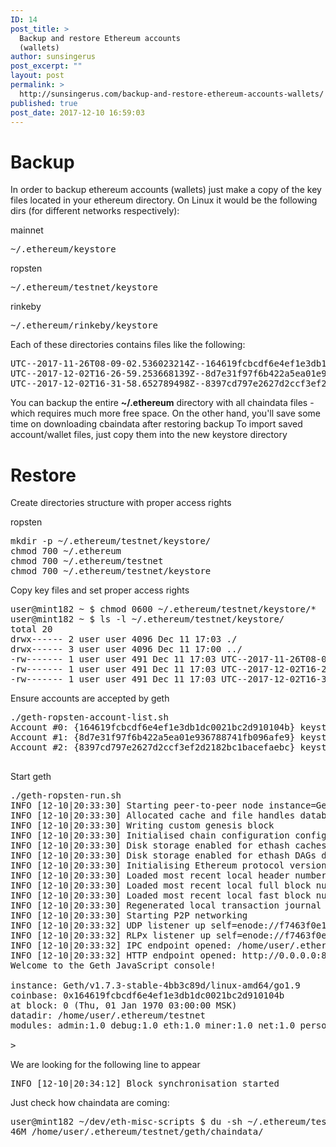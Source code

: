 ```yaml
---
ID: 14
post_title: >
  Backup and restore Ethereum accounts
  (wallets)
author: sunsingerus
post_excerpt: ""
layout: post
permalink: >
  http://sunsingerus.com/backup-and-restore-ethereum-accounts-wallets/
published: true
post_date: 2017-12-10 16:59:03
---
```

<h1>Backup</h1>
In order to backup ethereum accounts (wallets) just make a copy of the key files located in your ethereum directory. On Linux it would be the following dirs (for different networks respectively):

mainnet
<pre class="prettyprint">~/.ethereum/keystore
</pre>
ropsten
<pre class="prettyprint">~/.ethereum/testnet/keystore
</pre>
rinkeby
<pre class="prettyprint">~/.ethereum/rinkeby/keystore
</pre>
Each of these directories contains files like the following:
<pre class="prettyprint">UTC--2017-11-26T08-09-02.536023214Z--164619fcbcdf6e4ef1e3db1dc0021bc2d910104b
UTC--2017-12-02T16-26-59.253668139Z--8d7e31f97f6b422a5ea01e936788741fb096afe9
UTC--2017-12-02T16-31-58.652789498Z--8397cd797e2627d2ccf3ef2d2182bc1bacefaebc
</pre>
You can backup the entire <strong>~/.ethereum</strong> directory with all chaindata files - which requires much more free space. On the other hand, you'll save some time on downloading cbaindata after restoring backup
To import saved account/wallet files, just copy them into the new keystore directory
<h1>Restore
<!--?prettify linenums=true?--></h1>
Create directories structure with proper access rights

ropsten
<pre class="prettyprint">mkdir -p ~/.ethereum/testnet/keystore/
chmod 700 ~/.ethereum
chmod 700 ~/.ethereum/testnet
chmod 700 ~/.ethereum/testnet/keystore</pre>
Copy key files and set proper access rights
<pre class="prettyprint">
user@mint182 ~ $ chmod 0600 ~/.ethereum/testnet/keystore/*
user@mint182 ~ $ ls -l ~/.ethereum/testnet/keystore/
total 20
drwx------ 2 user user 4096 Dec 11 17:03 ./
drwx------ 3 user user 4096 Dec 11 17:00 ../
-rw------- 1 user user 491 Dec 11 17:03 UTC--2017-11-26T08-09-02.536023214Z--164619fcbcdf6e4ef1e3db1dc0021bc2d910104b
-rw------- 1 user user 491 Dec 11 17:03 UTC--2017-12-02T16-26-59.253668139Z--8d7e31f97f6b422a5ea01e936788741fb096afe9
-rw------- 1 user user 491 Dec 11 17:03 UTC--2017-12-02T16-31-58.652789498Z--8397cd797e2627d2ccf3ef2d2182bc1bacefaebc
</pre>
Ensure accounts are accepted by geth
<pre class="prettyprint">./geth-ropsten-account-list.sh
Account #0: {164619fcbcdf6e4ef1e3db1dc0021bc2d910104b} keystore:///home/user/.ethereum/testnet/keystore/UTC--2017-11-26T08-09-02.536023214Z--164619fcbcdf6e4ef1e3db1dc0021bc2d910104b
Account #1: {8d7e31f97f6b422a5ea01e936788741fb096afe9} keystore:///home/user/.ethereum/testnet/keystore/UTC--2017-12-02T16-26-59.253668139Z--8d7e31f97f6b422a5ea01e936788741fb096afe9
Account #2: {8397cd797e2627d2ccf3ef2d2182bc1bacefaebc} keystore:///home/user/.ethereum/testnet/keystore/UTC--2017-12-02T16-31-58.652789498Z--8397cd797e2627d2ccf3ef2d2182bc1bacefaebc

</pre>
Start geth
<pre class="prettyprint">./geth-ropsten-run.sh
INFO [12-10|20:33:30] Starting peer-to-peer node instance=Geth/v1.7.3-stable-4bb3c89d/linux-amd64/go1.9
INFO [12-10|20:33:30] Allocated cache and file handles database=/home/user/.ethereum/testnet/geth/chaindata cache=1024 handles=1024
INFO [12-10|20:33:30] Writing custom genesis block
INFO [12-10|20:33:30] Initialised chain configuration config="{ChainID: 3 Homestead: 0 DAO: DAOSupport: true EIP150: 0 EIP155: 10 EIP158: 10 Byzantium: 1700000 Engine: ethash}"
INFO [12-10|20:33:30] Disk storage enabled for ethash caches dir=/home/user/.ethereum/testnet/geth/ethash count=3
INFO [12-10|20:33:30] Disk storage enabled for ethash DAGs dir=/home/user/.ethash count=2
INFO [12-10|20:33:30] Initialising Ethereum protocol versions="[63 62]" network=3
INFO [12-10|20:33:30] Loaded most recent local header number=0 hash=419410…ca4a2d td=1048576
INFO [12-10|20:33:30] Loaded most recent local full block number=0 hash=419410…ca4a2d td=1048576
INFO [12-10|20:33:30] Loaded most recent local fast block number=0 hash=419410…ca4a2d td=1048576
INFO [12-10|20:33:30] Regenerated local transaction journal transactions=0 accounts=0
INFO [12-10|20:33:30] Starting P2P networking
INFO [12-10|20:33:32] UDP listener up self=enode://f7463f0e1af193fe673960d3199d58d6ce0268ec0d8501dfffc7501234a9557a0f201886fb0d1775f4770cbda2c5db7b49c95b2413a9f6c137d1abd446465796@[::]:30303
INFO [12-10|20:33:32] RLPx listener up self=enode://f7463f0e1af193fe673960d3199d58d6ce0268ec0d8501dfffc7501234a9557a0f201886fb0d1775f4770cbda2c5db7b49c95b2413a9f6c137d1abd446465796@[::]:30303
INFO [12-10|20:33:32] IPC endpoint opened: /home/user/.ethereum/geth.ipc
INFO [12-10|20:33:32] HTTP endpoint opened: http://0.0.0.0:8545
Welcome to the Geth JavaScript console!

instance: Geth/v1.7.3-stable-4bb3c89d/linux-amd64/go1.9
coinbase: 0x164619fcbcdf6e4ef1e3db1dc0021bc2d910104b
at block: 0 (Thu, 01 Jan 1970 03:00:00 MSK)
datadir: /home/user/.ethereum/testnet
modules: admin:1.0 debug:1.0 eth:1.0 miner:1.0 net:1.0 personal:1.0 rpc:1.0 txpool:1.0 web3:1.0

&gt;</pre>
We are looking for the following line to appear
<pre class="prettyprint">INFO [12-10|20:34:12] Block synchronisation started</pre>
Just check how chaindata are coming:
<pre class="prettyprint">user@mint182 ~/dev/eth-misc-scripts $ du -sh ~/.ethereum/testnet/geth/chaindata/
46M /home/user/.ethereum/testnet/geth/chaindata/

</pre>
&nbsp;